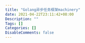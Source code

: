 ```yaml
---
title: "Golang异步任务框架machinery"
date: 2021-04-22T23:11:42+08:00
Description: ""
Tags: []
Categories: []
DisableComments: false
---
```

